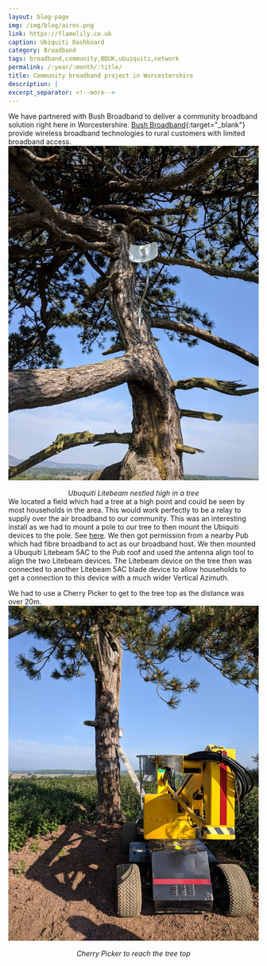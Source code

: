 ```yaml
---
layout: blog-page
img: /img/blog/airos.png
link: https://flamelily.co.uk
caption: Ubiquiti Dashboard 
category: Broadband
tags: broadband,community,BDUK,ubuiquiti,network
permalink: /:year/:month/:title/
title: Community broadband project in Worcestershire
description: |
excerpt_separator: <!--more-->
---
```


We have partnered with Bush Broadband to deliver a community broadband solution right here in Worcestershire.<!--more--> [Bush Broadband](https://www.bushbroadband.com){:target="_blank"} provide wireless broadband technologies to rural customers with limited broadband access.
<br><img class="img-responsive center-block" src="/img/blog/tree2.jpg" alt="tree broadband"><center><em>Ubuquiti Litebeam nestled high in a tree</em></center>
We located a field which had a tree at a high point and could be seen by most households in the area. This would work perfectly to be a relay to supply over the air broadband to our community. This was an interesting install as we had to mount a pole to our tree to then mount the Ubiquiti devices to the pole. See [here](https://community.ubnt.com/t5/airMAX-Stories/Using-a-tree-for-broadband/cns-p/2355210). 
We then got permission from a nearby Pub which had fibre broadband to act as our broadband host. We then mounted a Ubuquiti Litebeam 5AC to the Pub roof and used the antenna align tool to align the two Litebeam devices. The Litebeam device on the tree then was connected to another Litebeam 5AC blade device to allow households to get a connection to this device with a much wider Vertical Azimuth.

We had to use a Cherry Picker to get to the tree top as the distance was over 20m.
<br><img class="img-responsive center-block" src="/img/blog/cherry-picker.jpg" alt="cherry picker"><center><em>Cherry Picker to reach the tree top</em></center>
